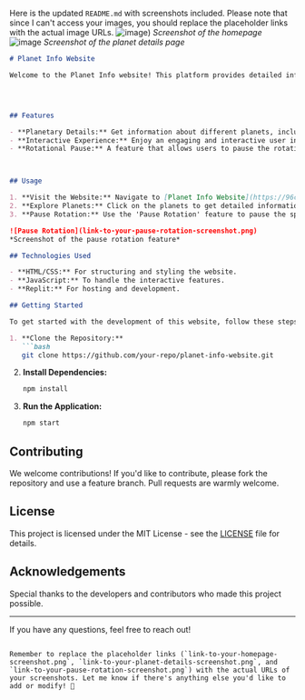 Here is the updated `README.md` with screenshots included. Please note that since I can't access your images, you should replace the placeholder links with the actual image URLs.
![image](https://github.com/user-attachments/assets/dd8168ae-5006-4c7b-9408-3954b12760c8))
*Screenshot of the homepage*
![image](https://github.com/user-attachments/assets/6c8154d8-8b79-483b-a9eb-22da5c2ff594)
*Screenshot of the planet details page*


```markdown
# Planet Info Website

Welcome to the Planet Info website! This platform provides detailed information about various planets in our solar system.




## Features

- **Planetary Details:** Get information about different planets, including their characteristics, composition, and unique features.
- **Interactive Experience:** Enjoy an engaging and interactive user interface to explore planet data.
- **Rotational Pause:** A feature that allows users to pause the rotation of the planets for better observation.



## Usage

1. **Visit the Website:** Navigate to [Planet Info Website](https://96c406eb-a2a6-47eb-ae2f-ddbb1475e586-00-2lzabj16n3jtm.spock.replit.dev/).
2. **Explore Planets:** Click on the planets to get detailed information.
3. **Pause Rotation:** Use the 'Pause Rotation' feature to pause the spinning of the planets for detailed observation.

![Pause Rotation](link-to-your-pause-rotation-screenshot.png)
*Screenshot of the pause rotation feature*

## Technologies Used

- **HTML/CSS:** For structuring and styling the website.
- **JavaScript:** To handle the interactive features.
- **Replit:** For hosting and development.

## Getting Started

To get started with the development of this website, follow these steps:

1. **Clone the Repository:**
   ```bash
   git clone https://github.com/your-repo/planet-info-website.git
   ```
2. **Install Dependencies:**
   ```bash
   npm install
   ```
3. **Run the Application:**
   ```bash
   npm start
   ```

## Contributing

We welcome contributions! If you'd like to contribute, please fork the repository and use a feature branch. Pull requests are warmly welcome.

## License

This project is licensed under the MIT License - see the [LICENSE](LICENSE) file for details.

## Acknowledgements

Special thanks to the developers and contributors who made this project possible.

---

If you have any questions, feel free to reach out!
```

Remember to replace the placeholder links (`link-to-your-homepage-screenshot.png`, `link-to-your-planet-details-screenshot.png`, and `link-to-your-pause-rotation-screenshot.png`) with the actual URLs of your screenshots. Let me know if there's anything else you'd like to add or modify! 🚀
